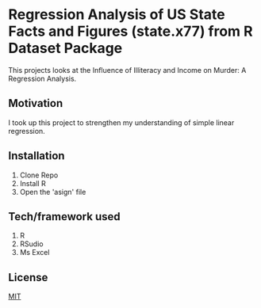 # Regression Analysis of US State Facts and Figures (state.x77) from R Dataset Package

This projects looks at the Influence of Illiteracy and Income on Murder: A Regression Analysis.

## Motivation

I took up this project to strengthen my understanding of simple linear regression.


## Installation

1. Clone Repo
2. Install R
3. Open the 'asign' file

## Tech/framework used

1. R
2. RSudio
3. Ms Excel

## License

[MIT](https://choosealicense.com/licenses/mit/)
